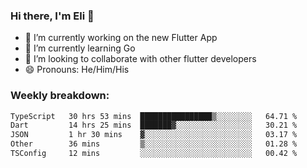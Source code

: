 ### Hi there, I'm Eli 👋
- 🔭 I’m currently working on the new Flutter App
- 🌱 I’m currently learning Go
- 🦄 I’m looking to collaborate with other flutter developers
- 😄 Pronouns: He/Him/His

### Weekly breakdown:
<!--START_SECTION:waka-->

```txt
TypeScript   30 hrs 53 mins  ████████████████▒░░░░░░░░   64.71 %
Dart         14 hrs 25 mins  ███████▓░░░░░░░░░░░░░░░░░   30.21 %
JSON         1 hr 30 mins    ▓░░░░░░░░░░░░░░░░░░░░░░░░   03.17 %
Other        36 mins         ▒░░░░░░░░░░░░░░░░░░░░░░░░   01.28 %
TSConfig     12 mins         ░░░░░░░░░░░░░░░░░░░░░░░░░   00.42 %
```

<!--END_SECTION:waka-->
